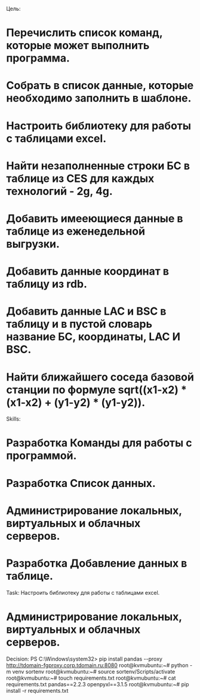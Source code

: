Цель:
# Перечислить список команд, которые может выполнить программа.
# Собрать в список данные, которые необходимо заполнить в шаблоне.
# Настроить библиотеку для работы с таблицами excel.
# Найти незаполненные строки БС в таблице из CES для каждых технологий - 2g, 4g.
# Добавить имееющиеся данные в таблице из еженедельной выгрузки.
# Добавить данные координат в таблицу из rdb.
# Добавить данные LAC и BSC в таблицу и в пустой словарь название БС, координаты, LAC И BSC.
# Найти ближайшего соседа базовой станции по формуле sqrt((x1-x2) * (x1-x2) + (y1-y2) * (y1-y2)).
Skills:
# Разработка Команды для работы с программой.
# Разработка Список данных.
# Администрирование локальных, виртуальных и облачных серверов.
# Разработка Добавление данных в таблице.
Task:
Настроить библиотеку для работы с таблицами excel.
# Администрирование локальных, виртуальных и облачных серверов.
Decision:
PS C:\Windows\system32> pip install pandas --proxy http://tdomain-fgproxy.corp.tdomain.ru:8080
root@kvmubuntu:~# python -m venv sortenv
root@kvmubuntu:~# source sortenv/Scripts/activate
root@kvmubuntu:~# touch requirements.txt
root@kvmubuntu:~# cat requirements.txt
pandas==2.2.3
openpyxl==3.1.5 
root@kvmubuntu:~# pip install -r requirements.txt